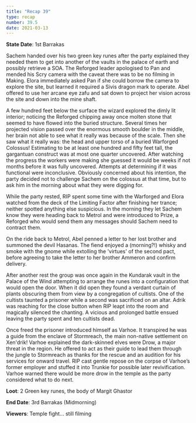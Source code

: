 ```yaml
---
title: "Recap 39"
type: recap
number: 39.5
date: 2021-03-13
---
```


**State Date**: 1st Barrakas
 
Sachem handed over his two green key runes after the party explained they needed them to get into another of the vaults in the palace of earth and possibly retrieve a SOA. The Reforged leader apologised to Pan and mended his Scry camera with the caveat there was to be no filming in Making. Elora immediately asked Pan if she could borrow the camera to explore the site, but learned it required a Sivis dragon mark to operate. Abel offered to use her arcane eye zafu and sat down to project her vision across the site and down into the mine shaft.
 
A few hundred feet below the surface the wizard explored the dimly lit interior; noticing the Reforged chipping away once molten stone that seemed to have flowed into the buried structure. Several times her projected vision passed over the enormous smooth boulder in the middle, her brain not able to see what it really was because of the scale. Then she saw what it really was: the head and upper torso of a buried Warforged Colossus! Estimating to be at least one hundred and fifty feet tall, the gargantuan construct was at most one quarter uncovered. After watching the progress the workers were making she guessed it would be weeks if not months before it was fully uncovered. Attempts at determining if it was functional were inconclusive. Obviously concerned about his intention, the party decided not to challenge Sachem on the colossus at that time, but to ask him in the morning about what they were digging for.
 
While the party rested, RIP spent some time with the Warforged and Elora watched from the deck of the Limiting Factor after finishing her trance; neither spotted anything else suspicious. In the morning they let Sachem know they were heading back to Metrol and were introduced to Prize, a Reforged who would send them any messages should Sachem need to contract them.
 
On the ride back to Metrol, Abel penned a letter to her lost brother and summoned the devil Hasanas. The fiend enjoyed a (morning?!) whisky and smoke with the gnome while extolling the 'virtues' of the second pact, before agreeing to take the letter to her brother Ammeron and confirm delivery.
 
After another rest the group was once again in the Kundarak vault in the Palace of the Wind attempting to arrange the runes into a configuration that would open the door. When it did open they found a verdant curtain of plants obscuring them from view by a congregation of cultists. One of the cultists taunted a prisoner while a second was sacrificed on an altar. Adrik was reaching for the close button when RIP leapt into the room and magically silenced the chanting. A vicious and prolonged battle ensued leaving the party spent and ten cultists dead.
 
Once freed the prisoner introduced himself as Varhoe. It transpired he was a guide from the enclave of Stormreach, the main non-native settlement on Xen'drik! Varhoe explained the dark-skinned elves were Drow, a major threat in the region. He offered to act as their guide to lead them through the jungle to Stormreach as thanks for the rescue and an audition for his services for onward travel. RIP cast gentle repose on the corpse of Varhoe’s former employer and stuffed it into Trunkie for possible later revivification. Varhoe warned there would be more drow in the temple as the party considered what to do next.
 
**Loot**: 2 Green key runes, the body of Margit Ghastor
 
**End Date**: 3rd Barrakas (Midmorning) 
 
**Viewers**: Temple fight… still filming